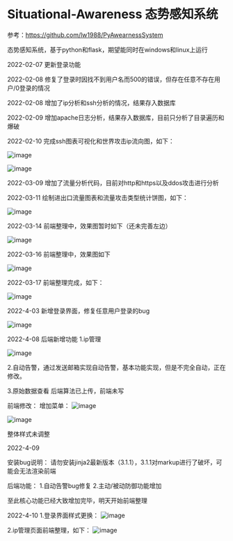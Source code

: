 # Situational-Awareness 态势感知系统

参考：https://github.com/lw1988/PyAwearnessSystem

态势感知系统，基于python和flask，期望能同时在windows和linux上运行

2022-02-07 更新登录功能

2022-02-08 修复了登录时因找不到用户名而500的错误，但存在任意不存在用户/0登录的情况

2022-02-08 增加了ip分析和ssh分析的情况，结果存入数据库

2022-02-09 增加apache日志分析，结果存入数据库，目前只分析了目录遍历和爆破

2022-02-10 完成ssh图表可视化和世界攻击ip流向图，如下：

![image](https://user-images.githubusercontent.com/78641812/153380881-01a38f14-0335-43b6-9ef9-d65d7768c76a.png)

![image](https://user-images.githubusercontent.com/78641812/153381904-08ac98da-94bc-4138-8ba4-d10d76e85290.png)

2022-03-09 增加了流量分析代码，目前对http和https以及ddos攻击进行分析

2022-03-11 绘制进出口流量图表和流量攻击类型统计饼图，如下：

![image](https://user-images.githubusercontent.com/78641812/157826576-add73af5-2999-46d9-b6ab-1896f8a794e7.png)

2022-03-14 前端整理中，效果图暂时如下（还未完善左边）

![image](https://user-images.githubusercontent.com/78641812/158146651-d441c5d8-3fc5-4db5-90c6-8cc2fd024a37.png)

2022-03-16 前端整理中，效果图如下

![image](https://user-images.githubusercontent.com/78641812/158563462-2d6966e6-5431-42e2-aff0-88630c64a438.png)

2022-03-17 前端整理完成，如下：

![image](https://user-images.githubusercontent.com/78641812/158773590-d43a1b63-ecd8-4431-958f-240ad318d80d.png)

2022-4-03 新增登录界面，修复任意用户登录的bug

![image](https://user-images.githubusercontent.com/78641812/161430621-4e3c5ba7-e996-403b-8bd2-71e9912467a2.png)


2022-4-08 
后端新增功能
1.ip管理

![image](https://user-images.githubusercontent.com/78641812/162403115-8d5dc0b8-edcf-417c-b997-162183747194.png)

2.自动告警，通过发送邮箱实现自动告警，基本功能实现，但是不完全自动，正在修改。

3.原始数据查看
后端算法已上传，前端未写


前端修改：
增加菜单：
![image](https://user-images.githubusercontent.com/78641812/162403401-61476bd0-8a89-4a8a-bb6a-89e1a20006d1.png)

![image](https://user-images.githubusercontent.com/78641812/162403424-bbae7ccf-f054-49ba-8f1a-57123e9c2956.png)

整体样式未调整

2022-4-09

安装bug说明：
请勿安装jinja2最新版本（3.1.1），3.1.1对markup进行了破坏，可能会无法渲染前端

后端功能：
1.自动告警bug修复
2.主动/被动防御功能增加


至此核心功能已经大致增加完毕，明天开始前端整理

2022-4-10
1.登录界面样式更换：
![image](https://user-images.githubusercontent.com/78641812/162612427-1a18f144-40fa-48ed-b123-b22211ccc0dc.png)

2.ip管理页面前端整理，如下：
![image](https://user-images.githubusercontent.com/78641812/162612451-31ac6a4c-8e5c-4219-b195-185d209272ca.png)

